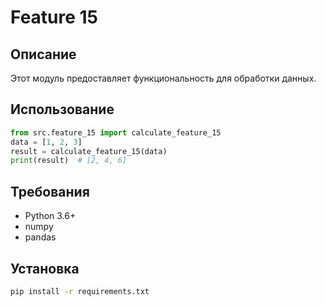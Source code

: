 # Feature 15
## Описание
Этот модуль предоставляет функциональность для обработки данных.
## Использование
```python
from src.feature_15 import calculate_feature_15
data = [1, 2, 3]
result = calculate_feature_15(data)
print(result)  # [2, 4, 6]
```
## Требования
- Python 3.6+
- numpy
- pandas
## Установка
```bash
pip install -r requirements.txt
```